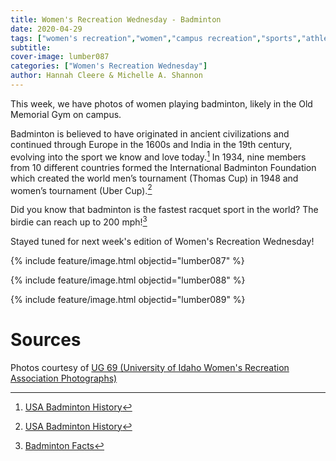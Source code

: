 ```yaml
---
title: Women's Recreation Wednesday - Badminton
date: 2020-04-29
tags: ["women's recreation","women","campus recreation","sports","athletes","badminton"]
subtitle: 
cover-image: lumber087
categories: ["Women's Recreation Wednesday"]
author: Hannah Cleere & Michelle A. Shannon
---
```


This week, we have photos of women playing badminton, likely in the Old Memorial Gym on campus. 

Badminton is believed to have originated in ancient civilizations
and continued through Europe in the 1600s and India in the 19th
century, evolving into the sport we know and love today.[^1]
In 1934, nine members from 10 different countries formed the International
Badminton Foundation which created the world men’s tournament (Thomas Cup) in
1948 and women’s tournament (Uber Cup).[^1]

Did you know that badminton is the fastest racquet sport
in the world? The birdie can reach up to 200 mph![^2]

Stayed tuned for next week's edition of Women's Recreation Wednesday!

{% include feature/image.html objectid="lumber087" %}

{% include feature/image.html objectid="lumber088" %}

{% include feature/image.html objectid="lumber089" %}

# Sources

Photos courtesy of [UG 69 (University of Idaho Women's Recreation Association Photographs)](http://archiveswest.orbiscascade.org/ark:/80444/xv152953/op=fstyle.aspx?t=k&amp;q=)

[^1]: [USA Badminton History](https://www.teamusa.org/usa-badminton/about/history)

[^2]: [Badminton Facts](https://www.softschools.com/facts/sports/badminton_facts/788/)
